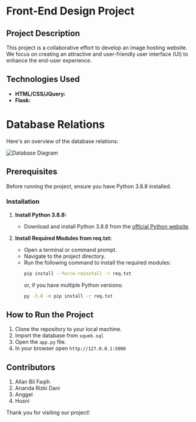 # Front-End Design Project

## Project Description
This project is a collaborative effort to develop an image hosting website. We focus on creating an attractive and user-friendly user interface (UI) to enhance the end-user experience.

## Technologies Used
- **HTML/CSS/JQuery:**
- **Flask:**

# Database Relations
Here's an overview of the database relations:

![Database Diagram](https://i.imgur.com/fjVS2sS.png)

## Prerequisites
Before running the project, ensure you have Python 3.8.8 installed.

### Installation
1. **Install Python 3.8.8:**
   - Download and install Python 3.8.8 from the [official Python website](https://www.python.org/downloads/release).

2. **Install Required Modules from req.txt:**
   - Open a terminal or command prompt.
   - Navigate to the project directory.
   - Run the following command to install the required modules:
     ```bash
     pip install --force-reinstall -r req.txt
     ```
     or, if you have multiple Python versions:
     ```bash
     py -3.8 -m pip install -r req.txt
     ```

## How to Run the Project
1. Clone the repository to your local machine.
2. Import the database from `squek.sql`
3. Open the `app.py` file.
4. In your browser open `http://127.0.0.1:5000`

## Contributors
1. Allan Bil Faqih
2. Ananda Rizki Dani
3. Anggel
4. Husni

Thank you for visiting our project!
